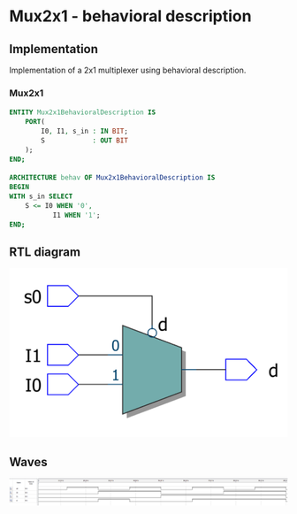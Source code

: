 # Mux2x1 - behavioral description

## Implementation

Implementation of a 2x1 multiplexer using behavioral description.

### Mux2x1

```vhdl
ENTITY Mux2x1BehavioralDescription IS
	PORT(
		I0, I1, s_in : IN BIT;
		S            : OUT BIT
	);
END;

ARCHITECTURE behav OF Mux2x1BehavioralDescription IS
BEGIN
WITH s_in SELECT
	S <= I0 WHEN '0',
		   I1 WHEN '1';
END;
```

## RTL diagram

![RTL Diagram Mux2x1 - behavioral description](./rtl_viewer.png "RTL Diagram Mux2x1 - behavioral description")

## Waves

![Waves Mux2x1 - behavioral description](./waves.png "Waves Mux2x1 - behavioral description")